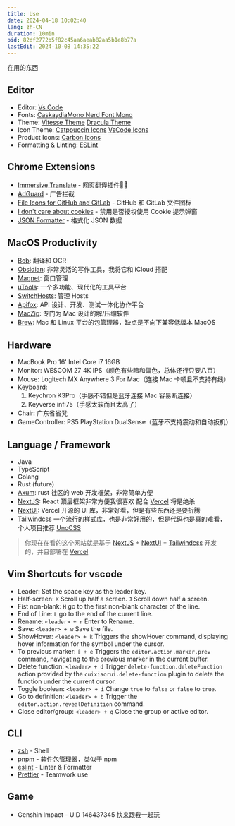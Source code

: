```yaml
---
title: Use
date: 2024-04-18 10:02:40
lang: zh-CN
duration: 10min
pid: 82df2772b5f82c45aa6aeab82aa5b1e8b77a
lastEdit: 2024-10-08 14:35:22
---
```


在用的东西

## Editor

- Editor: [Vs Code](https://code.visualstudio.com/)
- Fonts: [CaskaydiaMono Nerd Font Mono](https://www.nerdfonts.com/)
- Theme: [Vitesse Theme](https://github.com/antfu/vscode-theme-vitesse) [Dracula Theme](https://draculatheme.com/)
- Icon Theme: [Catppuccin Icons](https://marketplace.visualstudio.com/items?itemName=Catppuccin.catppuccin-vsc-icons) [VsCode Icons](https://marketplace.visualstudio.com/items?itemName=vscode-icons-team.vscode-icons)
- Product Icons: [Carbon Icons](https://github.com/antfu/vscode-icons-carbon)
- Formatting & Linting: [ESLint](https://marketplace.visualstudio.com/items?itemName=dbaeumer.vscode-eslint)

## Chrome Extensions

- [Immersive Translate](https://immersivetranslate.com/) - 网页翻译插件👍🏻
- [AdGuard](https://adguard.com/) - 广告拦截
- [File Icons for GitHub and GitLab](https://chrome.google.com/webstore/detail/file-icons-for-github-and/ficfmibkjjnpogdcfhfokmihanoldbfe) - GitHub 和 GitLab 文件图标
- [I don't care about cookies](https://chrome.google.com/webstore/detail/i-dont-care-about-cookies/fihnjjcciajhdojfnbdddfaoknhalnja) - 禁用是否授权使用 Cookie 提示弹窗
- [JSON Formatter](https://chromewebstore.google.com/detail/json-formatter/bcjindcccaagfpapjjmafapmmgkkhgoa?hl=zh-CN&utm_source=ext_sidebar) - 格式化 JSON 数据

## MacOS Productivity

- [Bob](https://bobtranslate.com/): 翻译和 OCR
- [Obsidian](https://obsidian.md/): 非常灵活的写作工具，我将它和 iCloud 搭配
- [Magnet](https://magnet.crowdcafe.com/): 窗口管理
- [uTools](https://www.u.tools/): 一个多功能、现代化的工具平台
- [SwitchHosts](https://github.com/oldj/SwitchHosts): 管理 Hosts
- [Apifox](https://apifox.com/): API 设计、开发、测试一体化协作平台
- [MacZip](https://maczip.cn/): 专门为 Mac 设计的解/压缩软件
- [Brew](https://brew.sh/): Mac 和 Linux 平台的包管理器，缺点是不向下兼容低版本 MacOS

## Hardware

- MacBook Pro 16' Intel Core i7 16GB
- Monitor: WESCOM 27 4K IPS（颜色有些暗和偏色，总体还行只要八百）
- Mouse: Logitech MX Anywhere 3 For Mac（连接 Mac 卡顿且不支持有线）
- Keyboard:
  1. Keychron K3Pro（手感不错但是蓝牙连接 Mac 容易断连接）
  2. Keyverse infi75（手感太软而且太高了）
- Chair: 广东省省凳
- GameController: PS5 PlayStation DualSense（蓝牙不支持震动和自动扳机）

## Language / Framework

- Java
- TypeScript
- Golang
- Rust (future)
- [Axum](https://github.com/tokio-rs/axum): rust 社区的 web 开发框架，非常简单方便
- [NextJS](https://nextjs.org/): React 顶层框架非常方便我很喜欢 配合 [Vercel](https://vercel.com/) 将是绝杀
- [NextUI](https://nextui.org/): Vercel 开源的 UI 库，非常好看，但是有些东西还是要折腾
- [Tailwindcss](https://github.com/tailwindlabs/tailwindcss) 一个流行的样式库，也是非常好用的，但是代码也是真的难看，个人项目推荐 [UnoCSS](https://github.com/unocss/unocss)

> 你现在在看的这个网站就是基于 [NextJS](https://nextjs.org/) + [NextUI](https://nextui.org/) + [Tailwindcss](https://github.com/tailwindlabs/tailwindcss) 开发的，并且部署在 [Vercel](https://vercel.com/)

## Vim Shortcuts for vscode

- Leader: Set the space key as the leader key.
- Half-screen: `K` Scroll up half a screen. `J` Scroll down half a screen.
- Fist non-blank: `H` go to the first non-blank character of the line.
- End of Line: `L` go to the end of the current line.
- Rename: `<leader> + r` Enter to Rename.
- Save: `<leader> + w` Save the file.
- ShowHover: `<leader> + k` Triggers the showHover command, displaying hover information for the symbol under the cursor.
- To previous marker: `[ + e` Triggers the `editor.action.marker.prev` command, navigating to the previous marker in the current buffer.
- Delete function: `<leader> + d` Trigger `delete-function.deleteFunction` action provided by the `cuixiaorui.delete-function` plugin to delete the function under the current cursor.
- Toggle boolean: `<leader> + i` Change `true` to `false` or `false` to `true`.
- Go to definition: `<leader> + b`  Trigger the `editor.action.revealDefinition` command.
- Close editor/group: `<leader> + q` Close the group or active editor.

## CLI

- [zsh](https://zsh.org/) - Shell
- [pnpm](https://pnpm.io/) - 软件包管理器，类似于 npm
- [eslint](https://eslint.org/) - Linter & Formatter
- [Prettier](https://prettier.io/) - Teamwork use

## Game

- Genshin Impact - UID 146437345 快来跟我一起玩
